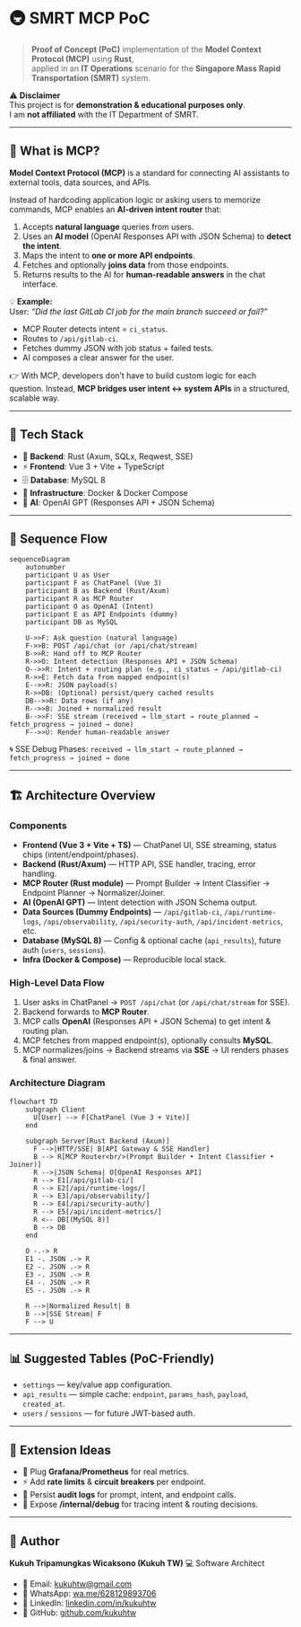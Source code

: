 
# 🚇 SMRT MCP PoC

> **Proof of Concept (PoC)** implementation of the **Model Context Protocol (MCP)** using **Rust**,  
> applied in an **IT Operations** scenario for the **Singapore Mass Rapid Transportation (SMRT)** system.  

⚠️ **Disclaimer**  
This project is for **demonstration & educational purposes only**.  
I am **not affiliated** with the IT Department of SMRT.  

---

## 🧩 What is MCP?

**Model Context Protocol (MCP)** is a standard for connecting AI assistants to external tools, data sources, and APIs.  

Instead of hardcoding application logic or asking users to memorize commands, MCP enables an **AI-driven intent router** that:  

1. Accepts **natural language** queries from users.  
2. Uses an **AI model** (OpenAI Responses API with JSON Schema) to **detect the intent**.  
3. Maps the intent to **one or more API endpoints**.  
4. Fetches and optionally **joins data** from those endpoints.  
5. Returns results to the AI for **human-readable answers** in the chat interface.  

💡 **Example:**  
User: *“Did the last GitLab CI job for the main branch succeed or fail?”*  
- MCP Router detects intent = `ci_status`.  
- Routes to `/api/gitlab-ci`.  
- Fetches dummy JSON with job status + failed tests.  
- AI composes a clear answer for the user.  

👉 With MCP, developers don’t have to build custom logic for each question. Instead, **MCP bridges user intent ↔ system APIs** in a structured, scalable way.

---

## 🔧 Tech Stack

- 🦀 **Backend**: Rust (Axum, SQLx, Reqwest, SSE)  
- ⚡ **Frontend**: Vue 3 + Vite + TypeScript  
- 🗄️ **Database**: MySQL 8  
- 🐳 **Infrastructure**: Docker & Docker Compose  
- 🤖 **AI**: OpenAI GPT (Responses API + JSON Schema)  

---

## 🔄 Sequence Flow

```mermaid
sequenceDiagram
    autonumber
    participant U as User
    participant F as ChatPanel (Vue 3)
    participant B as Backend (Rust/Axum)
    participant R as MCP Router
    participant O as OpenAI (Intent)
    participant E as API Endpoints (dummy)
    participant DB as MySQL

    U->>F: Ask question (natural language)
    F->>B: POST /api/chat (or /api/chat/stream)
    B->>R: Hand off to MCP Router
    R->>O: Intent detection (Responses API + JSON Schema)
    O-->>R: Intent + routing plan (e.g., ci_status → /api/gitlab-ci)
    R->>E: Fetch data from mapped endpoint(s)
    E-->>R: JSON payload(s)
    R->>DB: (Optional) persist/query cached results
    DB-->>R: Data rows (if any)
    R-->>B: Joined + normalized result
    B-->>F: SSE stream (received → llm_start → route_planned → fetch_progress → joined → done)
    F-->>U: Render human-readable answer
````

🌀 SSE Debug Phases:
`received → llm_start → route_planned → fetch_progress → joined → done`

---

## 🏗 Architecture Overview

### Components

* **Frontend (Vue 3 + Vite + TS)** — ChatPanel UI, SSE streaming, status chips (intent/endpoint/phases).
* **Backend (Rust/Axum)** — HTTP API, SSE handler, tracing, error handling.
* **MCP Router (Rust module)** — Prompt Builder → Intent Classifier → Endpoint Planner → Normalizer/Joiner.
* **AI (OpenAI GPT)** — Intent detection with JSON Schema output.
* **Data Sources (Dummy Endpoints)** — `/api/gitlab-ci`, `/api/runtime-logs`, `/api/observability`, `/api/security-auth`, `/api/incident-metrics`, etc.
* **Database (MySQL 8)** — Config & optional cache (`api_results`), future auth (`users`, `sessions`).
* **Infra (Docker & Compose)** — Reproducible local stack.

### High-Level Data Flow

1. User asks in ChatPanel → `POST /api/chat` (or `/api/chat/stream` for SSE).
2. Backend forwards to **MCP Router**.
3. MCP calls **OpenAI** (Responses API + JSON Schema) to get intent & routing plan.
4. MCP fetches from mapped endpoint(s), optionally consults **MySQL**.
5. MCP normalizes/joins → Backend streams via **SSE** → UI renders phases & final answer.

### Architecture Diagram

```mermaid
flowchart TD
    subgraph Client
      U[User] --> F[ChatPanel (Vue 3 + Vite)]
    end

    subgraph Server[Rust Backend (Axum)]
      F -->|HTTP/SSE| B[API Gateway & SSE Handler]
      B --> R[MCP Router<br/>(Prompt Builder • Intent Classifier • Joiner)]
      R -->|JSON Schema| O[OpenAI Responses API]
      R --> E1[/api/gitlab-ci/]
      R --> E2[/api/runtime-logs/]
      R --> E3[/api/observability/]
      R --> E4[/api/security-auth/]
      R --> E5[/api/incident-metrics/]
      R <-- DB[(MySQL 8)]
      B --> DB
    end

    O -.-> R
    E1 -. JSON .-> R
    E2 -. JSON .-> R
    E3 -. JSON .-> R
    E4 -. JSON .-> R
    E5 -. JSON .-> R

    R -->|Normalized Result| B
    B -->|SSE Stream| F
    F --> U
```

---

## 📊 Suggested Tables (PoC-Friendly)

* `settings` — key/value app configuration.
* `api_results` — simple cache: `endpoint`, `params_hash`, `payload`, `created_at`.
* `users` / `sessions` — for future JWT-based auth.

---

## 🚀 Extension Ideas

* 🔗 Plug **Grafana/Prometheus** for real metrics.
* ⚡ Add **rate limits** & **circuit breakers** per endpoint.
* 📝 Persist **audit logs** for prompt, intent, and endpoint calls.
* 🐞 Expose **/internal/debug** for tracing intent & routing decisions.

---

## 👤 Author

**Kukuh Tripamungkas Wicaksono (Kukuh TW)**
💻 Software Architect

* 📧 Email: [kukuhtw@gmail.com](mailto:kukuhtw@gmail.com)
* 📱 WhatsApp: [wa.me/628129893706](https://wa.me/628129893706)
* 🔗 LinkedIn: [linkedin.com/in/kukuhtw](https://www.linkedin.com/in/kukuhtw)
* 🐙 GitHub: [github.com/kukuhtw](https://github.com/kukuhtw)

```

```
